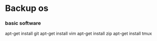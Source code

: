# Backup os

### basic software

apt-get install git
apt-get install vim
apt-get install zip
apt-get install tmux


